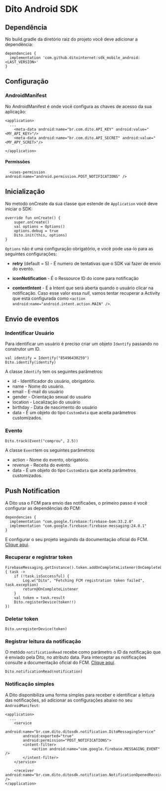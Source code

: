 # Dito Android SDK

## Dependência

No build.gradle da diretório raiz do projeto você deve adicionar a dependência:

```
dependencies {
  implementation 'com.github.ditointernet:sdk_mobile_android:<LAST_VERSION>'
}
```

## Configuração

### AndroidManifest

No AndroidManifest é onde você configura as chaves de acesso da sua aplicação:

```
<application>
  ...
    <meta-data android:name="br.com.dito.API_KEY" android:value="<MY_API_KEY>"/>
    <meta-data android:name="br.com.dito.API_SECRET" android:value="<MY_APY_SCRET>"/>
 
</application>
```

#### Permissões

```
  <uses-permission android:name="android.permission.POST_NOTIFICATIONS" />
```

## Inicialização

No metodo onCreate da sua classe que estende de `Application` você deve iniciar o SDK:

```
override fun onCreate() {
    super.onCreate()
    val options = Options()
    options.debug = true
    Dito.init(this, options)
}
```

`Options` não é uma configuração obrigatório, e você pode usa-lo para as seguintes configurações:

* **retry** (default = 5) - É numero de tentativas que o SDK vai fazer de envio do evento.

* **iconNotification** - É o Ressource ID do icone para notificação

* **contentIntent** - É a Intent que será aberta quando o usuário clicar na notificação. Caso esse
  valor essa *null*, vamos tentar recuperar a Activity que está configurada
  como `<action android:name="android.intent.action.MAIN" />`.

## Envio de eventos

### Indentificar Usuário

Para identificar um usuário é preciso criar um objeto `Identify` passando no construtor um ID.

```
val identify = Identify("85496430259")
Dito.identify(identify)
```

A classe `Identify` tem os seguintes parâmetros:

* id - Identificador do usuário, obrigatório.
* name - Nome do usuário.
* email - E-mail do usuário
* gender - Orientação sexual do usuário
* location - Localização do usuário
* birthday - Data de nascimento do usuário
* data - É um objeto do tipo `CustomData` que aceita parâmetros customizados.

### Evento

```
Dito.track(Event("comprou", 2.5))
```

A classe `Event`tem os seguintes parâmetros:

* action - Nome do evento, obrigatório.
* revenue - Receita do evento.
* data - É um objeto do tipo `CustomData` que aceita parâmetros customizados.

## Push Notification

A Dito usa o FCM para envio das notificaões, o primeiro passo é você configurar as dependências do
FCM:

```
dependencies {
  implementation "com.google.firebase:firebase-bom:33.2.0"
  implementation "com.google.firebase:firebase-messaging:24.0.1"
}
```

E configurar o seu projeto seguindo da documentação oficial do
FCM. [Clique aqui](https://firebase.google.com/docs/cloud-messaging/android/client).

### Recuperar e registrar token

```
FirebaseMessaging.getInstance().token.addOnCompleteListener(OnCompleteListener { task ->
    if (!task.isSuccessful) {
        Log.w("Dito", "Fetching FCM registration token failed", task.exception)
        return@OnCompleteListener
    }
    val token = task.result
    Dito.registerDevice(token!!)
})
```

### Deletar token

```
Dito.unregisterDevice(token)
```

### Registrar leitura da notificação

O metódo `notificationRead` recebe como parâmetro o ID da notificação que é enviado pela Dito, no
atributo data. Para interceptar as notificações consulte a documentação oficial do
FCM. [Clique aqui](https://firebase.google.com/docs/cloud-messaging/android/client).

```
Dito.notificationRead(notification)
```

### Notificação simples

A Dito disponibiliza uma forma simples para receber e identificar a leitura das notificações, só
adicionar as configurações abaixo no seu `AndroidManifest`:

```
<application>
  ...
    <service
        android:name="br.com.dito.ditosdk.notification.DitoMessagingService"
        android:exported="true"
        android:permission="POST_NOTIFICATIONS">
        <intent-filter>
            <action android:name="com.google.firebase.MESSAGING_EVENT" />
        </intent-filter>
    </service>

    <receiver android:name="br.com.dito.ditosdk.notification.NotificationOpenedReceiver" />
</application>
```
